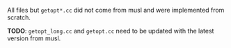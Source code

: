 All files but `getopt*.cc` did not come from musl and were implemented from scratch.

**TODO**: `getopt_long.cc` and `getopt.cc` need to be updated with the latest version from musl.
